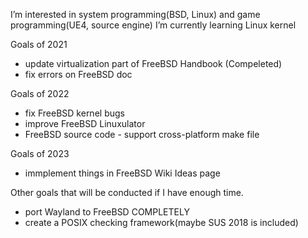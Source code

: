 I’m interested in system programming(BSD, Linux) and game programming(UE4, source engine)
I’m currently learning Linux kernel

Goals of 2021
- update virtualization part of FreeBSD Handbook (Compeleted)
- fix errors on FreeBSD doc

Goals of 2022
- fix FreeBSD kernel bugs
- improve FreeBSD Linuxulator
- FreeBSD source code - support cross-platform make file

Goals of 2023
- immplement things in FreeBSD Wiki Ideas page

Other goals that will be conducted if I have enough time.
- port Wayland to FreeBSD COMPLETELY
- create a POSIX checking framework(maybe SUS 2018 is included)

<!---
fel1x-developer/fel1x-developer is a ✨ special ✨ repository because its `README.md` (this file) appears on your GitHub profile.
You can click the Preview link to take a look at your changes.
--->
